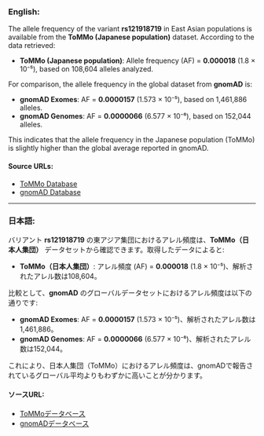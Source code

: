 ### English:
The allele frequency of the variant **rs121918719** in East Asian populations is available from the **ToMMo (Japanese population)** dataset. According to the data retrieved:

- **ToMMo (Japanese population)**: Allele frequency (AF) = **0.000018** (1.8 × 10⁻⁵), based on 108,604 alleles analyzed.

For comparison, the allele frequency in the global dataset from **gnomAD** is:
- **gnomAD Exomes**: AF = **0.0000157** (1.573 × 10⁻⁵), based on 1,461,886 alleles.
- **gnomAD Genomes**: AF = **0.0000066** (6.577 × 10⁻⁶), based on 152,044 alleles.

This indicates that the allele frequency in the Japanese population (ToMMo) is slightly higher than the global average reported in gnomAD.

#### Source URLs:
- [ToMMo Database](https://jmorp.megabank.tohoku.ac.jp/search?query=14%3A24261775)
- [gnomAD Database](https://gnomad.broadinstitute.org/variant/14-24261775-C-T?dataset=gnomad_r4)

---

### 日本語:
バリアント **rs121918719** の東アジア集団におけるアレル頻度は、**ToMMo（日本人集団）** データセットから確認できます。取得したデータによると:

- **ToMMo（日本人集団）**: アレル頻度 (AF) = **0.000018** (1.8 × 10⁻⁵)、解析されたアレル数は108,604。

比較として、**gnomAD** のグローバルデータセットにおけるアレル頻度は以下の通りです:
- **gnomAD Exomes**: AF = **0.0000157** (1.573 × 10⁻⁵)、解析されたアレル数は1,461,886。
- **gnomAD Genomes**: AF = **0.0000066** (6.577 × 10⁻⁶)、解析されたアレル数は152,044。

これにより、日本人集団（ToMMo）におけるアレル頻度は、gnomADで報告されているグローバル平均よりもわずかに高いことが分かります。

#### ソースURL:
- [ToMMoデータベース](https://jmorp.megabank.tohoku.ac.jp/search?query=14%3A24261775)
- [gnomADデータベース](https://gnomad.broadinstitute.org/variant/14-24261775-C-T?dataset=gnomad_r4)